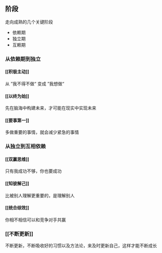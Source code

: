 ## 阶段
走向成熟的几个关键阶段
- 依赖期
- 独立期
- 互赖期


### 从依赖期到独立

#### [[积极主动]]
从 ”我不得不做“ 变成 ”我想做“

#### [[以终为始]]

先在脑海中构建未来，才可能在现实中实现未来


#### [[要事第一]]

多做重要的事情，就会减少紧急的事情

### 从独立到互相依赖

#### [[双赢思维]]

只有我成功不够，你也要成功

#### [[知彼解己]]

比被别人理解更重要的，是理解别人

#### [[统合综效]]
你相不相信可以和竞争对手共赢


### [[不断更新]]

不断更新，不断吸收好的习惯以及方法论，来及时更新自己，这样才能不断成长



